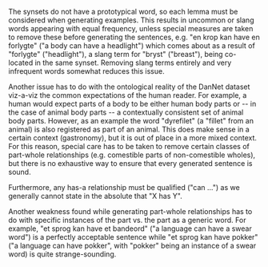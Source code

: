 The synsets do not have a prototypical word, so each lemma must be considered when generating examples. This results in uncommon or slang words appearing with equal frequency, unless special measures are taken to remove these before generating the sentences, e.g. "en krop kan have en forlygte" ("a body can have a headlight") which comes about as a result of "forlygte" ("headlight"), a slang term for "bryst" ("breast"), being co-located in the same synset. Removing slang terms entirely and very infrequent words somewhat reduces this issue.

Another issue has to do with the ontological reality of the DanNet dataset viz-a-viz the common expectations of the human reader. For example, a human would expect parts of a body to be either human body parts or -- in the case of animal body parts -- a contextually consistent set of animal body parts. However, as an example the word "dyrefilet" (a "fillet" from an animal) is also registered as part of an animal. This does make sense in a certain context (gastronomy), but it is out of place in a more mixed context. For this reason, special care has to be taken to remove certain classes of part-whole relationships (e.g. comestible parts of non-comestible wholes), but there is no exhaustive way to ensure that every generated sentence is sound.

Furthermore, any has-a relationship must be qualified ("can ...") as we generally cannot state in the absolute that "X has Y".

Another weakness found while generating part-whole relationships has to do with specific instances of the part vs. the part as a generic word. For example, "et sprog kan have et bandeord" ("a language can have a swear word") is a perfectly acceptable sentence while "et sprog kan have pokker" ("a language can have pokker", with "pokker" being an instance of a swear word) is quite strange-sounding.
